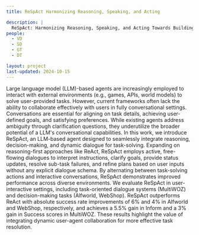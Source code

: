 ```yaml
---
title: ReSpAct Harmonizing Reasoning, Speaking, and Acting

description: |
  ReSpAct: Harmonizing Reasoning, Speaking, and Acting Towards Building Large Language Model-Based Conversational AI Agents
people:
  - VD
  - SD
  - GT
  - DT

layout: project
last-updated: 2024-10-15
---
```






Large language model (LLM)-based agents are increasingly employed to interact with external environments (e.g., games, APIs, world models) to solve user-provided tasks. However, current frameworks often lack the ability to collaborate effectively with users in fully conversational settings. Conversations are essential for aligning on task details, achieving user-defined goals, and satisfying preferences. While existing agents address ambiguity through clarification questions, they underutilize the broader potential of a LLM's conversational capabilities. In this work, we introduce ReSpAct, an LLM-based agent designed to seamlessly integrate reasoning, decision-making, and dynamic dialogue for task-solving. Expanding on reasoning-first approaches like ReAct, ReSpAct employs active, free-flowing dialogues to interpret instructions, clarify goals, provide status updates, resolve sub-task failures, and refine plans based on user inputs without any explicit dialogue schema. By alternating between task-solving actions and interactive conversations, ReSpAct demonstrates improved performance across diverse environments. We evaluate ReSpAct in user-interactive settings, including task-oriented dialogue systems (MultiWOZ) and decision-making tasks (Alfworld, WebShop). ReSpAct outperforms ReAct with absolute success rate improvements of 6% and 4% in Alfworld and WebShop, respectively, and achieves a 5.5% gain in Inform and a 3% gain in Success scores in MultiWOZ. These results highlight the value of integrating dynamic user-agent collaboration for more effective task resolution.
